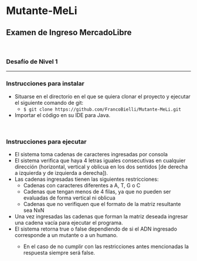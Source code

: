 # Mutante-MeLi

<h2>Examen de Ingreso MercadoLibre</h2>
<br />
<h3>Desafío de Nivel 1</h3>
<hr />
<h3>Instrucciones para instalar</h3>
<ul> 
  <li>Situarse en el directorio en el que se quiera clonar el proyecto y ejecutar el siguiente comando de git:
    <ul>
      <li><code>$ git clone https://github.com/FrancoBielli/Mutante-MeLi.git</code></li>
    </ul>
  </li>
  <li> Importar el código en su IDE para Java.</li>
</ul>
<br/>
<h3>Instrucciones para ejecutar</h3>
<ul>
  <li>El sistema toma cadenas de caracteres ingresadas por consola</li>
  <li>El sistema verifica que haya 4 letras iguales consecutivas en cualquier dirección (horizontal, vertical y oblicua en los dos sentidos [de derecha a izquierda y de izquierda a derecha]).</li>
<li>Las cadenas ingresadas tienen las siguientes restricciones:
<ul>
  <li>Cadenas con caracteres diferentes a A, T, G o C</li>
  <li> Cadenas que tengan menos de 4 filas, ya que no pueden ser evaluadas de forma vertical ni oblicua</li>
  <li> Cadenas que no verifiquen que el formato de la matriz resultante sea NxN</li>
</ul></li>
<li>Una vez ingresadas las cadenas que forman la matriz deseada ingresar una cadena vacía para ejecutar el programa.</li>
<li>El sistema retorna true o false dependiendo de si el ADN ingresado corresponde a un mutante o a un humano.</li>
<ul><li>En el caso de no cumplir con las restricciones antes mencionadas la respuesta siempre será false.</li></ul>
</ul>
